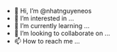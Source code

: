 - 👋 Hi, I’m @nhatnguyeneos
- 👀 I’m interested in ...
- 🌱 I’m currently learning ...
- 💞️ I’m looking to collaborate on ...
- 📫 How to reach me ...

<!---
nhatnguyeneos/nhatnguyeneos is a ✨ special ✨ repository because its `README.md` (this file) appears on your GitHub profile.
You can click the Preview link to take a look at your changes.
--->
